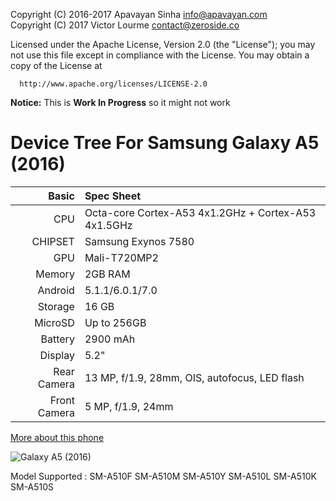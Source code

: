 Copyright (C) 2016-2017 Apavayan Sinha <info@apavayan.com><br>
Copyright (C) 2017 Victor Lourme <contact@zeroside.co>

 Licensed under the Apache License, Version 2.0 (the "License");
 you may not use this file except in compliance with the License.
 You may obtain a copy of the License at

      http://www.apache.org/licenses/LICENSE-2.0


**Notice:** This is **Work In Progress** so it might not work

Device Tree For Samsung Galaxy A5 (2016)
=====================================

Basic         | Spec Sheet
-------------:|:-------------------------
CPU           | Octa-core Cortex-A53 4x1.2GHz + Cortex-A53 4x1.5GHz
CHIPSET       | Samsung Exynos 7580
GPU           | Mali-T720MP2
Memory        | 2GB RAM
Android       | 5.1.1/6.0.1/7.0
Storage       | 16 GB
MicroSD       | Up to 256GB
Battery       | 2900 mAh
Display       | 5.2"
Rear Camera   | 13 MP, f/1.9, 28mm, OIS, autofocus, LED flash
Front Camera  | 5 MP, f/1.9, 24mm

[More about this phone](http://www.gsmarena.com/samsung_galaxy_a5_(2016)-7789.php)

![Galaxy A5 (2016)](http://cdn2.gsmarena.com/vv/bigpic/samsung-galaxy-a5-2016.jpg "Galaxy A5 (2016)")

Model Supported : SM-A510F SM-A510M SM-A510Y SM-A510L SM-A510K SM-A510S